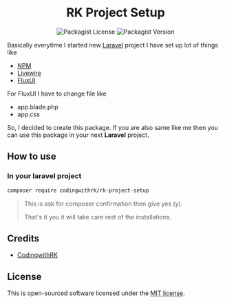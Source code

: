 <h1 align="center">RK Project Setup</h1>

<p align="center">
    <a>
        <img alt="Packagist License" src="https://img.shields.io/packagist/l/codingwithrk/rk-project-setup">
    </a>
    <a>
        <img alt="Packagist Version" src="https://img.shields.io/packagist/v/codingwithrk/rk-project-setup">
    </a>
</p>

Basically everytime I started new [Laravel](https://laravel.com/) project I have set up lot of things like

- [NPM](https://www.npmjs.com/)
- [Livewire](https://livewire.laravel.com/)
- [FluxUI](https://fluxui.dev/)

For FluxUI I have to change file like

- app.blade.php
- app.css

So, I decided to create this package. If you are also same like me then you can use this package in your next **Laravel** project.

## How to use

### In your laravel project

```bash
composer require codingwithrk/rk-project-setup
```

> This is ask for composer confirmation then give yes (y).
>
> That's it you it will take care rest of the installations.

## Credits

- [CodingwithRK](https://codingwithrk.com/)

## License

This is open-sourced software licensed under the [MIT license](/LICENSE).